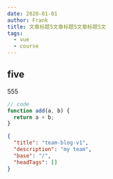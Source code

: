 ```yaml
---
date: 2020-01-01
author: Frank
title: 文章标题5文章标题5文章标题5文
tags:
  - vue
  - course
---
```


## five

555

```js
// code
function add(a, b) {
  return a + b;
}
```

```json
{
  "title": "team-blog-v1",
  "description": "my team",
  "base": "/",
  "headTags": []
}
```

